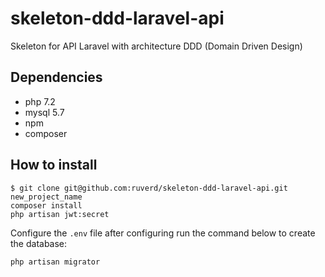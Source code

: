 # skeleton-ddd-laravel-api
Skeleton for API Laravel with architecture DDD (Domain Driven Design)

## Dependencies
  - php 7.2
  - mysql 5.7
  - npm
  - composer

## How to install

```shell
$ git clone git@github.com:ruverd/skeleton-ddd-laravel-api.git new_project_name
composer install
php artisan jwt:secret
```

Configure the `.env` file after configuring run the command below to create the database:

```shell
php artisan migrator 
```
